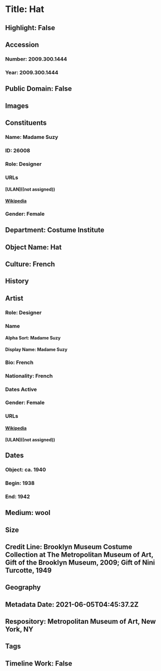 # Title: Hat
## Highlight: False
## Accession
### Number: 2009.300.1444
### Year: 2009.300.1444
## Public Domain: False
## Images
## Constituents
### Name: Madame Suzy
### ID: 26008
### Role: Designer
### URLs
#### [ULAN]((not assigned))
#### [Wikipedia](https://www.wikidata.org/wiki/Q16867709)
### Gender: Female
## Department: Costume Institute
## Object Name: Hat
## Culture: French
## History
## Artist
### Role: Designer
### Name
#### Alpha Sort: Madame Suzy
#### Display Name: Madame Suzy
### Bio: French
### Nationality: French
### Dates Active
### Gender: Female
### URLs
#### [Wikipedia](https://www.wikidata.org/wiki/Q16867709)
#### [ULAN]((not assigned))
## Dates
### Object: ca. 1940
### Begin: 1938
### End: 1942
## Medium: wool
## Size
## Credit Line: Brooklyn Museum Costume Collection at The Metropolitan Museum of Art, Gift of the Brooklyn Museum, 2009; Gift of Nini Turcotte, 1949
## Geography
## Metadata Date: 2021-06-05T04:45:37.2Z
## Respository: Metropolitan Museum of Art, New York, NY
## Tags
## Timeline Work: False